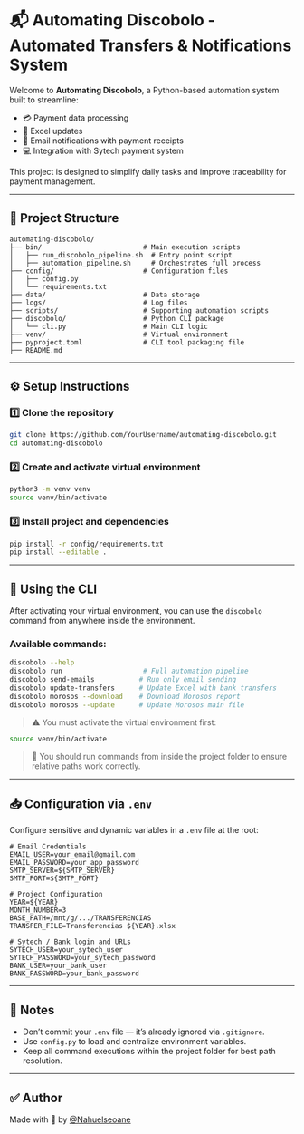 # 📬 Automating Discobolo - Automated Transfers & Notifications System

Welcome to **Automating Discobolo**, a Python-based automation system built to streamline:
- 💳 Payment data processing
- 💾 Excel updates
- 💌 Email notifications with payment receipts
- 💻 Integration with Sytech payment system

This project is designed to simplify daily tasks and improve traceability for payment management.

---

## 📁 Project Structure

```
automating-discobolo/
├── bin/                         # Main execution scripts
│   ├── run_discobolo_pipeline.sh  # Entry point script
│   ├── automation_pipeline.sh     # Orchestrates full process
├── config/                      # Configuration files
│   ├── config.py
│   └── requirements.txt
├── data/                        # Data storage
├── logs/                        # Log files
├── scripts/                     # Supporting automation scripts
├── discobolo/                   # Python CLI package
│   └── cli.py                   # Main CLI logic
├── venv/                        # Virtual environment
├── pyproject.toml               # CLI tool packaging file
├── README.md
```

---

## ⚙️ Setup Instructions

### 1️⃣ Clone the repository
```bash
git clone https://github.com/YourUsername/automating-discobolo.git
cd automating-discobolo
```

### 2️⃣ Create and activate virtual environment
```bash
python3 -m venv venv
source venv/bin/activate
```

### 3️⃣ Install project and dependencies
```bash
pip install -r config/requirements.txt
pip install --editable .
```

---

## 🚀 Using the CLI

After activating your virtual environment, you can use the `discobolo` command from anywhere inside the environment.

### Available commands:
```bash
discobolo --help
discobolo run                    # Full automation pipeline
discobolo send-emails           # Run only email sending
discobolo update-transfers      # Update Excel with bank transfers
discobolo morosos --download    # Download Morosos report
discobolo morosos --update      # Update Morosos main file
```

> ⚠ You must activate the virtual environment first:
```bash
source venv/bin/activate
```

> 📌 You should run commands from inside the project folder to ensure relative paths work correctly.

---

## 📥 Configuration via `.env`

Configure sensitive and dynamic variables in a `.env` file at the root:
```dotenv
# Email Credentials
EMAIL_USER=your_email@gmail.com
EMAIL_PASSWORD=your_app_password
SMTP_SERVER=${SMTP_SERVER}
SMTP_PORT=${SMTP_PORT}

# Project Configuration
YEAR=${YEAR}
MONTH_NUMBER=3
BASE_PATH=/mnt/g/.../TRANSFERENCIAS
TRANSFER_FILE=Transferencias ${YEAR}.xlsx

# Sytech / Bank login and URLs
SYTECH_USER=your_sytech_user
SYTECH_PASSWORD=your_sytech_password
BANK_USER=your_bank_user
BANK_PASSWORD=your_bank_password
```

---

## 📝 Notes
- Don’t commit your `.env` file — it’s already ignored via `.gitignore`.
- Use `config.py` to load and centralize environment variables.
- Keep all command executions within the project folder for best path resolution.

---

## ✅ Author
Made with 💙 by [@Nahuelseoane](https://github.com/Nahuelseoane)
